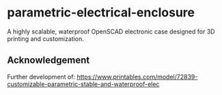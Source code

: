 # parametric-electrical-enclosure

A highly scalable, waterproof OpenSCAD electronic case designed for 3D printing and customization.

## Acknowledgement

Further development of: https://www.printables.com/model/72839-customizable-parametric-stable-and-waterproof-elec

